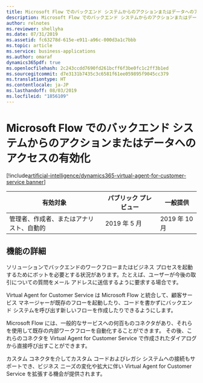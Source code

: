 ```yaml
---
title: Microsoft Flow でのバックエンド システムからのアクションまたはデータへのアクセスの有効化
description: Microsoft Flow でのバックエンド システムからのアクションまたはデータへのアクセスの有効化
author: relnotes
ms.reviewer: shellyha
ms.date: 07/31/2019
ms.assetid: fc63278d-615e-e911-a96c-000d3a1c7bbb
ms.topic: article
ms.service: business-applications
ms.author: omaraf
dynamics365pdf: true
ms.openlocfilehash: 2c243ccdd7690fd261bcff6f3be0fc1c2ff3b1ed
ms.sourcegitcommit: d7e3131b7435c3c6581f61ee059895f9045cc379
ms.translationtype: HT
ms.contentlocale: ja-JP
ms.lasthandoff: 08/03/2019
ms.locfileid: "1856109"
---
```

# <a name="enable-actions-or-access-data-from-back-end-systems-with-microsoft-flow"></a>Microsoft Flow でのバックエンド システムからのアクションまたはデータへのアクセスの有効化
[!include[artificial-intelligence/dynamics365-virtual-agent-for-customer-service banner](../includes/artificial-intelligence/dynamics365-virtual-agent-for-customer-service.md)]

| 有効対象    |  パブリック プレビュー | 一般提供 | 
| ---------- | ---------- |---------- |
|管理者、作成者、またはアナリスト、自動的|2019 年 5 月| 2019 年 10 月|






## <a name="feature-details"></a>機能の詳細
<!--feature detail start -->
ソリューションでバックエンドのワークフローまたはビジネス プロセスを起動するためにボットを必要とする状況があります。たとえば、ユーザーが今後の取引についての質問をメール アドレスに送信するように要求する場合です。

Virtual Agent for Customer Service は Microsoft Flow と統合して、顧客サービス マネージャーが既存のフローを起動したり、コードを書かずにバックエンド システムを呼び出す新しいフローを作成したりできるようにします。 

<!--
![](media/enable-actions-or-access-data-backend-systems-using-flows-1.png "")--> <!-- Picture 462209731 -->  

Microsoft Flow には、一般的なサービスへの何百ものコネクタがあり、それらを使用して既存の内部ワークフローを自動化することができます。 その後、これらのコネクタを Virtual Agent for Customer Service で作成されたダイアログから直接呼び出すことができます。 

カスタム コネクタを介してカスタム コードおよびレガシ システムへの接続もサポートでき、ビジネス ニーズの変化や拡大に伴い Virtual Agent for Customer Service を拡張する機会が提供されます。 

<!--
![](media/enable-actions-or-access-data-backend-systems-using-flows-2.png "")--> <!-- Picture 1566914757 -->
<!--feature detail end -->











